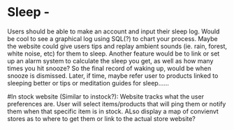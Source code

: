 # Sleep -
Users should be able to make an account and input their sleep log. Would be cool to see a graphical log using SQL(?) to chart your process. Maybe the website could give users tips and replay ambient sounds (ie. rain, forest, white noise, etc) for them to sleep. Another feature would be to link or set up an alarm system to calculate the sleep you get, as well as how many times you hit snooze? So the final record of waking up, would be when snooze is dismissed. Later, if time, maybe refer user to products linked to sleeping better or tips or meditation guides for sleep......

#In stock website (Similar to instock?):
Website tracks what the user preferences are. User will select items/products that will ping them or notify them when that specific item is in stock. ALso display a map of convienvt stores as to where to get them or link to the actual store website? 

